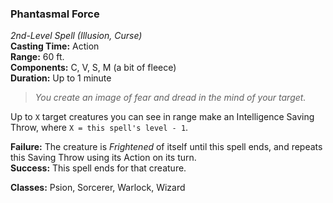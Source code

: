 ### Phantasmal Force  
*2nd-Level Spell (Illusion, Curse)*  
**Casting Time:** Action  
**Range:** 60 ft.  
**Components:** C, V, S, M (a bit of fleece)  
**Duration:** Up to 1 minute  

> *You create an image of fear and dread in the mind of your target.*

Up to `X` target creatures you can see in range make an Intelligence Saving Throw, where `X = this spell's level - 1`.

**Failure:** The creature is *Frightened* of itself until this spell ends, and repeats this Saving Throw using its Action on its turn.  
**Success:** This spell ends for that creature.

**Classes:** Psion, Sorcerer, Warlock, Wizard